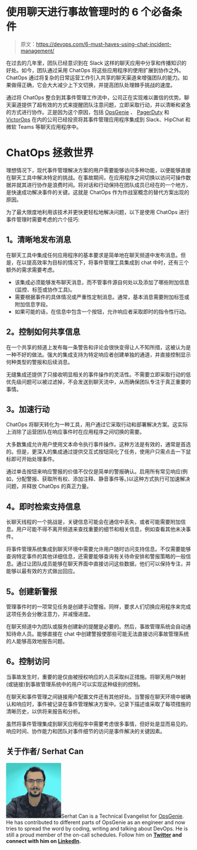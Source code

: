 # 使用聊天进行事故管理时的 6 个必备条件

> 原文：<https://devops.com/6-must-haves-using-chat-incident-management/>

在过去的几年里，团队已经意识到在 Slack 这样的聊天应用中分享和传播知识的好处。如今，团队通过采用 ChatOps 将这些应用程序的使用扩展到协作之外。ChatOps 通过将复杂的日常运营工作引入共享的聊天渠道来增强团队的能力。如果做得正确，它会大大减少上下文切换，并提高团队处理棘手挑战的速度。

通过将 ChatOps 整合到其事件管理工作流中，公司正在实现难以置信的优势。聊天渠道提供了超有效的方式来提醒团队注意问题，立即采取行动，并以清晰和紧急的方式进行协作。正是因为这个原因，包括 [OpsGenie](http://opsgenie.com) 、 [PagerDuty](https://www.pagerduty.com/) 和 [VictorOps](https://victorops.com/) 在内的公司已经投资将其事件管理应用程序集成到 Slack、HipChat 和微软 Teams 等聊天应用程序中。

# ChatOps 拯救世界

理想情况下，现代事件管理解决方案的用户需要能够访问多种功能，以便能够直接在聊天工具中解决特定的挑战。在事故期间，在应用程序之间切换以访问可操作数据并就其进行协作是浪费时间。将对话和行动保持在团队成员已经在的一个地方，是快速成功解决事件的关键。这就是 ChatOps 作为作战室概念的替代方案出现的原因。

为了最大限度地利用该技术并更快更轻松地解决问题，以下是使用 ChatOps 进行事件管理时需要考虑的六个技巧:

## **1。清晰地发布消息**

在聊天工具中集成任何应用程序的基本要求是简单地在聊天频道中发布消息。但是，在以提高效率为目标的情况下，将事件管理工具集成到 chat 中时，还有三个额外的需求需要考虑。

*   该集成必须能够发布聊天消息，而不管事件源自何处以及添加了哪些附加信息(监控、标签或协作工具)。
*   需要根据事件的具体情况或严重性定制消息。通常，基本消息需要附加标签或附加信息字段。
*   如果可能的话，在信息中包含一个按钮，允许响应者采取即时的指令性行动。

## **2。控制如何共享信息**

在一个共享的频道上发布每一条警告和评论会很快变得让人不知所措，这被认为是一种不好的做法。强大的集成支持为特定响应者创建单独的通道，并直接控制显示何种类型的警报和后续消息。

无缝集成还提供了只接收明显相关的事件操作的灵活性。不需要立即采取行动的低优先级问题可以被过滤掉，不会发送到聊天流中，从而确保团队专注于真正重要的事情。

## **3。加速行动**

ChatOps 将聊天转化为一种工具，用户通过它采取行动和部署解决方案。这实际上消除了运营团队在响应事件时在应用程序之间切换的需要。

大多数集成允许用户使用文本命令执行事件操作。这种方法是有效的，通常是首选的。但是，更深入的集成通过提供交互式按钮简化了任务，使用户只需点击一下鼠标即可开始处理事件。

通过单击按钮来响应警报的价值不仅仅是简单的警报确认。启用所有常见响应(例如，分配警报、获取所有权、添加注释、静音事件等。)以这种方式执行可加速解决问题，并释放 ChatOps 的真正力量。

## **4。即时检索支持信息**

长聊天线程的一个挑战是，关键信息可能会在通信中丢失，或者可能需要附加信息。用户可能不得不离开频道来查找重要的细节和相关信息，例如查看其他未决事件。

将事件管理系统集成到聊天环境中需要允许用户随时访问支持信息。不仅需要能够查询特定事件的其他详细信息，还需要能够查询有关待命安排和警报策略的一般信息。通过让团队成员能够在聊天界面中直接访问这些数据，他们可以保持专注，并能够以最有效的方式做出回应。

## **5。创建新警报**

管理事件时的一项常见任务是创建手动警报。同样，要求人们切换应用程序来完成这项任务会分散注意力，并减慢进度。

在聊天频道中为团队或服务创建新的提醒是必要的。然后，事故管理系统会自动通知待命人员。能够直接在 chat 中创建警报使那些可能无法直接访问事故管理系统的人能够高效地报告问题。

## **6。控制访问**

当事故发生时，重要的是仅由被授权响应的人员采取纠正措施。将聊天用户映射(或链接)到事故管理系统中的用户可以实现这种级别的控制。

在聊天和事件管理之间链接用户配置文件还有其他好处。当警报在聊天环境中被确认和响应时，事件被记录在事件管理解决方案中。记录下描述谁采取了每项措施的清晰历史，以供将来报告和分析。

虽然将事件管理集成到聊天应用程序中需要考虑很多事情，但好处是显而易见的。响应时间、协作能力和团队对事件细节的访问是事件解决的关键因素。

## 关于作者/ Serhat Can

![](img/246da975e0c7b6b4ea64fdfa50ff2e1d.png)Serhat Can is a Technical Evangelist for [OpsGenie](https://www.opsgenie.com/). He has contributed to different parts of OpsGenie as an engineer and now tries to spread the word by coding, writing and talking about DevOps. He is still a proud member of the on-call schedules. Follow him on **[Twitter](https://twitter.com/@srhtcn) and connect with him on [LinkedIn](https://www.linkedin.com/in/serhatcan/).**
